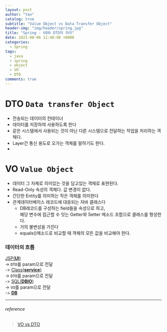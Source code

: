 ```yaml
---
layout: post
author: "Yan"
catalog: true
subtitle: "Value Object vs Data Transfer Object"
header-img: "img/header/spring.jpg"
title: "Spring - VO와 DTO의 차이"
date: 2021-08-06 11:40:08 +0000
categories:
  - Spring
tags:
  - java
  - spring
  - object
  - VO
  - DTO
comments: true
---
```


# DTO `Data transfer Object`

- 전송되는 데이터의 컨테이너
- 데이터를 저장하여 사용하도록 한다
- 같은 시스템에서 사용되는 것이 아닌 다른 시스템으로 전달하는 작업을 처리하는 객체다.
- Layer간 통신 용도로 오가는 객체를 말하기도 한다.
- 

# VO `Value Object`

- 데이터 그 자체로 의미있는 것을 담고있는 객체로 표현된다. 
- Read-Only 속성의 객체다. 값 변경이 없다.
- 간단한 Entity를 의미하는 작은 객체를 의미한다
- 관계데이터베이스 레코드에 대응되는 자바 클래스다
    - DB레코드를 구성하는 field들을 속성으로 하고,  
    해당 변수에 접근할 수 잇는 Getter와 Setter 메소드 조합으로 클래스를 형성한다.
    - 거의 불변성을 가진다
    - equals()메소드로 비교할 때 객체의 모든 값을 비교해야 한다.

### 데이터의 흐름
<U>JSP(**UI**)</U>  
-> `DTO`를 param으로 전달   
-> <U>Class(**service**)</U>   
-> `DTO`를 param으로 전달   
-> <U>SQL(**DBIO**)</U>   
-> `VO`를 param으로 전달   
-> <U>**DB**</U>


---
###### reference 
> [VO vs DTO](https://ijbgo.tistory.com/9#recentEntries)
